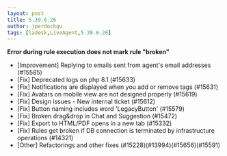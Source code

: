 ```yaml
---
layout: post
title: 5.39.6.26
author: jperdochqu
tags: [ladesk,LiveAgent,5.39.6.26]
---
```


**Error during rule execution does not mark rule "broken"**

- [Improvement] Replying to emails sent from agent's email addresses  (#15585)
- [Fix] Deprecated logs on php 8.1 (#15633)
- [Fix] Notifications are displayed when you add or remove tags (#15631)
- [Fix] Avatars on mobile view are not designed properly (#15619)
- [Fix] Design issues - New internal ticket (#15612)
- [Fix] Button naming includes word 'LegacyButton' (#15579)
- [Fix] Broken drag&drop in Chat and Suggestion (#15472)
- [Fix] Export to HTML/PDF opens in a new tab (#15332)
- [Fix] Rules get broken if DB connection is terminated by infrastructure operations (#14321)
- [Other] Refactorings and other fixes (#15228)(#13994)(#15656)(#15591)
